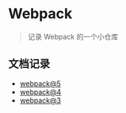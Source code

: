 # Webpack

> 记录 Webpack 的一个小仓库

## 文档记录

- [webpack@5](./docs/webpack@5.md)
- [webpack@4](./docs/webpack@4.md)
- [webpack@3](./docs/webpack@3.md)
